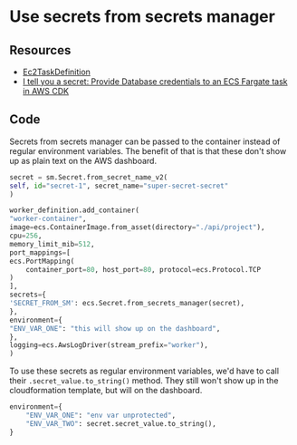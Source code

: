 Use secrets from secrets manager
===

Resources
---

- [Ec2TaskDefinition][1]
- [I tell you a secret: Provide Database credentials to
    an ECS Fargate task in AWS CDK][2]

<!-- Links -->
[1]: https://docs.aws.amazon.com/cdk/api/latest/python/aws_cdk.aws_ecs/Ec2TaskDefinition.html#aws_cdk.aws_ecs.Ec2TaskDefinition.add_container
[2]: https://dev.to/michaelfecher/i-tell-you-a-secret-provide-database-credentials-to-an-ecs-fargate-task-in-aws-cdk-5f4

Code
---

Secrets from secrets manager can be passed to the container instead of regular
environment variables. The benefit of that is that these don't show up as
plain text on the AWS dashboard.

```python
secret = sm.Secret.from_secret_name_v2(
self, id="secret-1", secret_name="super-secret-secret"
)

worker_definition.add_container(
"worker-container",
image=ecs.ContainerImage.from_asset(directory="./api/project"),
cpu=256,
memory_limit_mib=512,
port_mappings=[
ecs.PortMapping(
    container_port=80, host_port=80, protocol=ecs.Protocol.TCP
)
],
secrets={
'SECRET_FROM_SM': ecs.Secret.from_secrets_manager(secret),
},
environment={
"ENV_VAR_ONE": "this will show up on the dashboard",
},
logging=ecs.AwsLogDriver(stream_prefix="worker"),
)
```

To use these secrets as regular environment variables, we'd have to call their
`.secret_value.to_string()` method. They still won't show up in the
cloudformation template, but will on the dashboard.

```python
environment={
    "ENV_VAR_ONE": "env var unprotected",
    "ENV_VAR_TWO": secret.secret_value.to_string(),
}
```
